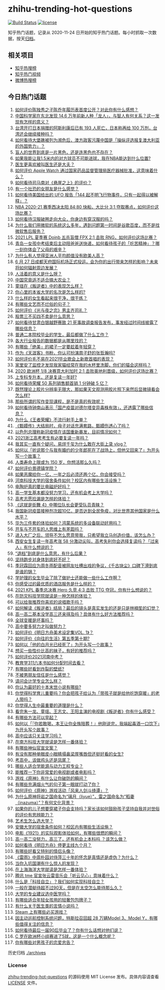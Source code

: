 # zhihu-trending-hot-questions

[![Build Status](https://github.com/justjavac/zhihu-trending-hot-questions/workflows/ci/badge.svg?branch=master)](https://github.com/justjavac/zhihu-trending-hot-questions/actions)
[![license](https://img.shields.io/github/license/justjavac/zhihu-trending-hot-questions)](https://github.com/justjavac/zhihu-trending-hot-questions/blob/master/LICENSE)

知乎热门话题，记录从 2020-11-24 日开始的知乎热门话题。每小时抓取一次数据，按天[归档](./archives)。

## 相关项目

- [知乎热搜榜](https://github.com/justjavac/zhihu-trending-top-search)
- [知乎热门视频](https://github.com/justjavac/zhihu-trending-hot-video)
- [微博热搜榜](https://github.com/justjavac/weibo-trending-hot-search)

## 今日热门话题

<!-- BEGIN -->
<!-- 最后更新时间 Sun Jun 27 2021 13:01:21 GMT+0800 (China Standard Time) -->

1. [如何评价陈独秀之子陈乔年履历表首度公开？对此你有什么感想？](https://www.zhihu.com/question/464933522)
2. [中国科学家在东北发现 14.6
   万年前新人种「龙人」，与智人有何关系？这一发现有怎样的意义？](https://www.zhihu.com/question/467654212)
3. [台湾开打日本捐赠的阿斯利康后已有 193 人死亡，日本称再给 100
   万剂，台湾还会继续接种吗？](https://www.zhihu.com/question/467768491)
4. [如何看待大堡礁被列为濒危后，澳方政客污蔑中国是「操纵评选报复澳大利亚的外国势力」？](https://www.zhihu.com/question/466643968)
5. [盲人的世界到底是一片黑色，还是连黑色也不存在？](https://www.zhihu.com/question/48476818)
6. [如果我能让我1.5米内的对方球员不可能进球，我在NBA能达到什么位置?](https://www.zhihu.com/question/402597076)
7. [医生更喜欢被叫医生还是大夫？](https://www.zhihu.com/question/392695588)
8. [如何评价 Apple Watch
   通过国家药品监督管理局医疗器械批准，这意味着什么？](https://www.zhihu.com/question/467625126)
9. [如何看待司马南对《悬崖之上》的评价？](https://www.zhihu.com/question/462226337)
10. [有一个社恐的女朋友是什么感觉？](https://www.zhihu.com/question/323962570)
11. [如何看待美国给出的 UFO 报告「144
    起不明飞行物事件，只有一起得以被解释」？](https://www.zhihu.com/question/467298489)
12. [NBA 2020-21 赛季西决太阳 84:80 快船，大比分 3:1
    夺取赛点，如何评价这场比赛？](https://www.zhihu.com/question/468067856)
13. [如何看待汉服破圈走向大众，你身边有穿汉服的吗？](https://www.zhihu.com/question/467576874)
14. [为什么我们用微软的系统这么多年，遇到问题第一时间是谷歌百度，而不是找微软售后服务？](https://www.zhihu.com/question/463391853)
15. [2021 LPL 夏季赛 Doinb 五杀盲僧 FPX 2:1 击败
    RNG，如何评价这场比赛？](https://www.zhihu.com/question/467927415)
16. [青岛一女孩中考结束后主动陪爸爸送快递，如何看待孩子的「吃苦精神」？哪一刻你体会了父母的艰辛？](https://www.zhihu.com/question/466719905)
17. [为什么有人觉得亚洲人平均颜值没有欧美人高？](https://www.zhihu.com/question/433666039)
18. [6 月 27
    日成都天府国际机场正式投运，会为你的出行带来怎样的影响？未来将如何辐射周边发展？](https://www.zhihu.com/question/467116966)
19. [人活着的意义是什么呀？](https://www.zhihu.com/question/429431634)
20. [中国究竟适不适合搞大农业？](https://www.zhihu.com/question/323105287)
21. [童瑶在《叛逆者》中的表现怎么样？](https://www.zhihu.com/question/463850620)
22. [你心里的本省大学的名次是怎么样的?](https://www.zhihu.com/question/410179653)
23. [什么样的女生看起来很干净，很干练？](https://www.zhihu.com/question/23796174)
24. [有哪些文艺而不烂俗的句子？](https://www.zhihu.com/question/384858847)
25. [如何评价《光与夜之恋》男主齐司礼？](https://www.zhihu.com/question/466812216)
26. [股票三不买四不卖是什么意思？](https://www.zhihu.com/question/453247969)
27. [如何看待甘肃白银越野赛致 21
    死事故调查报告发布，事发经过时间线披露了哪些信息？](https://www.zhihu.com/question/467819232)
28. [普通二本院校毕业的学生，最后都做了什么工作？](https://www.zhihu.com/question/267563742)
29. [各大行业报告的数据都是从哪里找的？](https://www.zhihu.com/question/67387122)
30. [有哪些「绝美」的裙子一定要趁着年轻穿？](https://www.zhihu.com/question/372236949)
31. [作为《天涯客》书粉，你认可扮演周子舒的张哲瀚吗?](https://www.zhihu.com/question/461068478)
32. [如何评价毛不易在2021毕业歌会上新歌首唱的表现？](https://www.zhihu.com/question/467985173)
33. [家里安了监控才发现我家猫经常在我的水杯里洗脚，你们的猫会这样吗？](https://www.zhihu.com/question/459983017)
34. [2020 欧洲杯 1/8 决赛意大利加时 2:1
    击败奥地利晋级，如何评价这场比赛？](https://www.zhihu.com/question/468049116)
35. [上专科专升本，还是复读一年好?](https://www.zhihu.com/question/313595217)
36. [如何看待荣耀 50 系列销售额首销 1 分钟破 5 亿？](https://www.zhihu.com/question/467418330)
37. [既然理论上胶片分辨率无限大，那如果天文观测用胶片照下来然后显微镜看会怎么样?](https://www.zhihu.com/question/453975780)
38. [那些所谓的写作变现课程，是不是真的有效呢？](https://www.zhihu.com/question/461400447)
39. [如何看待钟南山表示「国产疫苗对德尔塔变异毒株有效」，还透露了哪些信息？](https://www.zhihu.com/question/467727614)
40. [为什么《王者荣耀》不流行射手上单？](https://www.zhihu.com/question/460375616)
41. [《甄嬛传》大结局时，母子对话充满套路，甄嬛伤透心了吗？](https://www.zhihu.com/question/404317643)
42. [以色列总理称新冠疫情在该国重新暴发，目前情况如何？](https://www.zhihu.com/question/466765546)
43. [2021浙江高考考生有必要复读一年吗？](https://www.zhihu.com/question/466107095)
44. [我其实一直有个疑问，易烊千玺为什么敢在大街上录 vlog？](https://www.zhihu.com/question/464875636)
45. [如何以「听说那个与我有婚约的少年郎死在了战场上，但他又回来了」为开头写一个故事？](https://www.zhihu.com/question/459096689)
46. [人类寿命上限或为 150 岁，你想活那么久吗？](https://www.zhihu.com/question/466968884)
47. [如何评价景德镇学院？](https://www.zhihu.com/question/24931592)
48. [如果恶魔给你一亿，一年之后必须还两个亿，你会接受吗？](https://www.zhihu.com/question/392418796)
49. [河南科技大学的宿舍条件如何？校区内有哪些生活设施？](https://www.zhihu.com/question/326856562)
50. [电陶炉真的要比电磁炉好吗？](https://www.zhihu.com/question/381245384)
51. [高一学生基本都没努力学习，还有机会考上大学吗？](https://www.zhihu.com/question/465637082)
52. [高考志愿捡漏是怎样的体验？](https://www.zhihu.com/question/59549503)
53. [《这就是街舞 4》中哪位队长会更受队员青睐？](https://www.zhihu.com/question/466348692)
54. [我国新冠疫苗接种剂次超10亿，是否达到全民免疫，对比世界其他国家是什么水平？](https://www.zhihu.com/question/466845525)
55. [华为三件套的体验如何？鸿蒙系统的多设备联动好用吗？](https://www.zhihu.com/question/467709448)
56. [开车与不开车的人思维上有差距吗？](https://www.zhihu.com/question/466319507)
57. [进入大厂之后，领导不怎么愿意带我，只希望我立马创造价值，该怎么办？](https://www.zhihu.com/question/466550532)
58. [西安女生复读一年高考涨 58
    分激动尖叫，高考失利你会选择复读吗？「过来人」有什么想说的？](https://www.zhihu.com/question/467509623)
59. [“退档”到底是什么意思，有什么后果？](https://www.zhihu.com/question/331780490)
60. [坚持跑步对身体到底好不好？](https://www.zhihu.com/question/461618978)
61. [季冠霖回应为周冬雨配音被网友吐槽出戏的争议，《千古玦尘》口碑下滑到底是谁的锅？](https://www.zhihu.com/question/467423413)
62. [学护理的女生毕业了除了做护士还能做一些什么工作啊？](https://www.zhihu.com/question/314606195)
63. [你感受过的最优质的酒店服务是什么样的？](https://www.zhihu.com/question/36082879)
64. [2021 KPL 春季总决赛 Hero 久竞 4:3 击败 TTG
    夺冠，你有什么想说的？](https://www.zhihu.com/question/467891041)
65. [在防灾科技学院就读是一种怎样的体验？](https://www.zhihu.com/question/47811855)
66. [可以给我推荐你喜欢的说唱歌手吗？](https://www.zhihu.com/question/457551476)
67. [如何解读《叛逆者》结局？最后的镜头是真实发生的还是只是林楠笙的幻觉？](https://www.zhihu.com/question/467937765)
68. [高一高二基本没学高三还来得及吗？具体有什么好方法推荐吗？](https://www.zhihu.com/question/465620153)
69. [全球变暖是坏事吗？](https://www.zhihu.com/question/290575660)
70. [高中要多努力才叫做努力？](https://www.zhihu.com/question/60440328)
71. [如何评价《明日方舟美术设定集VOL. 1》？](https://www.zhihu.com/question/467858109)
72. [如何评价《向往的生活》第五季第十期?](https://www.zhihu.com/question/466097156)
73. [如何以「他的白月光已经死了」为开头写一个故事？](https://www.zhihu.com/question/435179014)
74. [想买一些性价比高的袜子，有好的推荐吗？](https://www.zhihu.com/question/32272388)
75. [如何评价2021河南中考？](https://www.zhihu.com/question/466137266)
76. [教育学311六本书如何分配时间去看？](https://www.zhihu.com/question/438835540)
77. [有哪些好看到炸裂的壁纸?](https://www.zhihu.com/question/425110846)
78. [不被男朋友信任是什么感觉？](https://www.zhihu.com/question/464707364)
79. [请问会计学专业怎么样？](https://www.zhihu.com/question/331281323)
80. [你认为最好的十本末世小说有哪些?](https://www.zhihu.com/question/403545900)
81. [你觉得科学育儿重要吗？你会把孩子给认为「带孩子就是给他吃饱穿暖」的老人带吗？](https://www.zhihu.com/question/464732842)
82. [你觉得人生中最重要的道理是什么？](https://www.zhihu.com/question/465627192)
83. [看完朱一龙、童瑶、王志文、王阳主演的电视剧《叛逆者》你有什么感受？](https://www.zhihu.com/question/456962938)
84. [有哪些方法可以早起？](https://www.zhihu.com/question/466318823)
85. [如何以「『你若敢喝，本王让你全族陪葬！』他刚说完，我端起毒酒一口饮下」为开头写个故事？](https://www.zhihu.com/question/454829891)
86. [高中应该只关注学习吗？](https://www.zhihu.com/question/464840911)
87. [在南方科技大学就读是怎样一番体验？](https://www.zhihu.com/question/24365361)
88. [有哪些神仙官宣文案？](https://www.zhihu.com/question/449182426)
89. [有没有那种单眼皮小眼睛塌鼻梁厚嘴唇但还挺好看的女生?](https://www.zhihu.com/question/312374216)
90. [考高中，该做鸡头还是凤尾？](https://www.zhihu.com/question/464821888)
91. [哪些人适合学能源与动力工程专业？](https://www.zhihu.com/question/404778160)
92. [能推荐一下你非常爱的电视剧或者电影吗？](https://www.zhihu.com/question/460849272)
93. [游戏《原神》有什么让你破防的瞬间？](https://www.zhihu.com/question/466342008)
94. [有哪些充满烟火气的句子第一眼就打动了你？](https://www.zhihu.com/question/357326082)
95. [如何评价《原神》游戏活动「风来人剑斗绮谭」？](https://www.zhihu.com/question/467734737)
96. [为什么原神将岩之国命名为“璃月（liyue）”，雷之国命名为“稻妻（inazuma）”？有何文化背景？](https://www.zhihu.com/question/466559443)
97. [如果你的儿子想要穿裙子你会支持吗？家长该如何鼓励孩子坚持自我并对世俗的评价有思辨能力？](https://www.zhihu.com/question/467775786)
98. [艺术生怎么选大学？](https://www.zhihu.com/question/406801194)
99. [安徽大学的宿舍条件如何？校区内有哪些生活设施？](https://www.zhihu.com/question/326840249)
100. [电影《1921》的实际观影体验如何，有哪些很燃的瞬间？](https://www.zhihu.com/question/467463563)
101. [高一高二没努力，高三了，还有机会上本科吗 ？该怎么做？](https://www.zhihu.com/question/466443276)
102. [如何看待《明日方舟》停更主线九个月？](https://www.zhihu.com/question/467117827)
103. [有哪些好看又特别的情侣头像？](https://www.zhihu.com/question/361074548)
104. [《雷雨》中周朴园对侍萍三十年的怀念是真情还是虚伪？为什么？](https://www.zhihu.com/question/380155608)
105. [当你入坑国潮有什么惊人的发现？](https://www.zhihu.com/question/463164713)
106. [在上海海洋大学就读是怎样一番体验？](https://www.zhihu.com/question/29678076)
107. [腾讯 tme 官宣张云雷音乐会「听云见心」意味着什么？](https://www.zhihu.com/question/467549652)
108. [什么是「科技自立」？我们如何实现科技自立？](https://www.zhihu.com/question/458853728)
109. [一般在潜艇待超不过90天，但是在太空怎么能待那么久？](https://www.zhihu.com/question/465762854)
110. [大学的专业建议选中医学吗？](https://www.zhihu.com/question/463493627)
111. [有哪些适合年轻女孩用的轻奢包包牌子？](https://www.zhihu.com/question/35179909)
112. [有什么关于医生类的言情小说吗？](https://www.zhihu.com/question/266364937)
113. [Steam 上有哪些必买游戏？](https://www.zhihu.com/question/35296900)
114. [因主动巡航控制系统问题，特斯拉召回超 28 万辆Model 3、Model
     Y，有哪些值得关注的信息？](https://www.zhihu.com/question/467798045)
115. [如何看待最后一届90后毕业了？你有什么话想对他们说？](https://www.zhihu.com/question/467748410)
116. [C 罗在欧洲杯小组赛进了5球，这是一个什么概念呢？](https://www.zhihu.com/question/467069907)
117. [你有哪些对男孩子的恋爱忠告？](https://www.zhihu.com/question/293676302)

<!-- END -->

历史归档 [./archives](./archives)

### License

[zhihu-trending-hot-questions](https://github.com/justjavac/zhihu-trending-hot-questions)
的源码使用 MIT License 发布。具体内容请查看 [LICENSE](./LICENSE) 文件。
